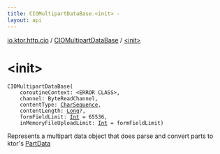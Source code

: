 ```yaml
---
title: CIOMultipartDataBase.<init> - 
layout: api
---
```


<div class='api-docs-breadcrumbs'><a href="../index.html">io.ktor.http.cio</a> / <a href="index.html">CIOMultipartDataBase</a> / <a href="./-init-.html">&lt;init&gt;</a></div>

# &lt;init&gt;

<div class="signature"><code><span class="identifier">CIOMultipartDataBase</span><span class="symbol">(</span><br/>&nbsp;&nbsp;&nbsp;&nbsp;<span class="parameterName" id="io.ktor.http.cio.CIOMultipartDataBase$<init>(, kotlinx.coroutines.io.ByteReadChannel, kotlin.CharSequence, kotlin.Long, kotlin.Int, kotlin.Int)/coroutineContext">coroutineContext</span><span class="symbol">:</span>&nbsp;<span class="identifier">&lt;ERROR CLASS&gt;</span><span class="symbol">, </span><br/>&nbsp;&nbsp;&nbsp;&nbsp;<span class="parameterName" id="io.ktor.http.cio.CIOMultipartDataBase$<init>(, kotlinx.coroutines.io.ByteReadChannel, kotlin.CharSequence, kotlin.Long, kotlin.Int, kotlin.Int)/channel">channel</span><span class="symbol">:</span>&nbsp;<span class="identifier">ByteReadChannel</span><span class="symbol">, </span><br/>&nbsp;&nbsp;&nbsp;&nbsp;<span class="parameterName" id="io.ktor.http.cio.CIOMultipartDataBase$<init>(, kotlinx.coroutines.io.ByteReadChannel, kotlin.CharSequence, kotlin.Long, kotlin.Int, kotlin.Int)/contentType">contentType</span><span class="symbol">:</span>&nbsp;<a href="https://kotlinlang.org/api/latest/jvm/stdlib/kotlin/-char-sequence/index.html"><span class="identifier">CharSequence</span></a><span class="symbol">, </span><br/>&nbsp;&nbsp;&nbsp;&nbsp;<span class="parameterName" id="io.ktor.http.cio.CIOMultipartDataBase$<init>(, kotlinx.coroutines.io.ByteReadChannel, kotlin.CharSequence, kotlin.Long, kotlin.Int, kotlin.Int)/contentLength">contentLength</span><span class="symbol">:</span>&nbsp;<a href="https://kotlinlang.org/api/latest/jvm/stdlib/kotlin/-long/index.html"><span class="identifier">Long</span></a><span class="symbol">?</span><span class="symbol">, </span><br/>&nbsp;&nbsp;&nbsp;&nbsp;<span class="parameterName" id="io.ktor.http.cio.CIOMultipartDataBase$<init>(, kotlinx.coroutines.io.ByteReadChannel, kotlin.CharSequence, kotlin.Long, kotlin.Int, kotlin.Int)/formFieldLimit">formFieldLimit</span><span class="symbol">:</span>&nbsp;<a href="https://kotlinlang.org/api/latest/jvm/stdlib/kotlin/-int/index.html"><span class="identifier">Int</span></a>&nbsp;<span class="symbol">=</span>&nbsp;65536<span class="symbol">, </span><br/>&nbsp;&nbsp;&nbsp;&nbsp;<span class="parameterName" id="io.ktor.http.cio.CIOMultipartDataBase$<init>(, kotlinx.coroutines.io.ByteReadChannel, kotlin.CharSequence, kotlin.Long, kotlin.Int, kotlin.Int)/inMemoryFileUploadLimit">inMemoryFileUploadLimit</span><span class="symbol">:</span>&nbsp;<a href="https://kotlinlang.org/api/latest/jvm/stdlib/kotlin/-int/index.html"><span class="identifier">Int</span></a>&nbsp;<span class="symbol">=</span>&nbsp;formFieldLimit<span class="symbol">)</span></code></div>

Represents a multipart data object that does parse and convert parts to ktor's <a href="../../io.ktor.http.content/-part-data/index.html">PartData</a>

